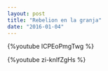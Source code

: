 ```yaml
---
layout: post
title: "Rebelion en la granja"
date: "2016-01-04"
---
```


{%youtube lCPEoPmgTwg %}

{%youtube zi-knIfZgHs %}
